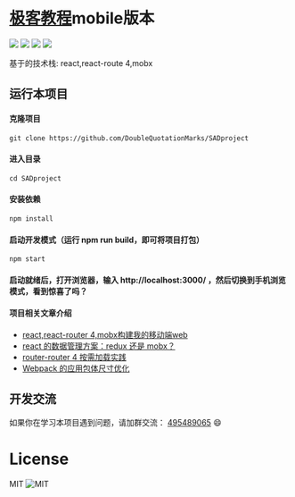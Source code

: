 # [极客教程](https://www.geekjc.com)mobile版本
[![](https://img.shields.io/github/issues/cllgeek/geekjc-antd-mobile.svg)](https://github.com/cllgeek/geekjc-antd-mobile/issues)
[![](https://img.shields.io/github/forks/cllgeek/geekjc-antd-mobile.svg)](https://github.com/cllgeek/geekjc-antd-mobile/network)
[![](https://img.shields.io/github/stars/cllgeek/geekjc-antd-mobile.svg)](https://github.com/cllgeek/geekjc-antd-mobile/stargazers)
![](https://img.shields.io/github/license/cllgeek/geekjc-antd-mobile.svg)

基于的技术栈: react,react-route 4,mobx

## 运行本项目
#### 克隆项目
    git clone https://github.com/DoubleQuotationMarks/SADproject

#### 进入目录
    cd SADproject

#### 安装依赖
    npm install

#### 启动开发模式（运行 npm run build，即可将项目打包）
    npm start

#### 启动就绪后，打开浏览器，输入 http://localhost:3000/ ，然后切换到手机浏览模式，看到惊喜了吗？

#### 项目相关文章介绍
* [react,react-router 4,mobx构建我的移动端web](https://www.geekjc.com/post/59db251559f92b5d491592d4)
* [react 的数据管理方案：redux 还是 mobx？](http://imweb.io/topic/59f4833db72024f03c7f49b4)
* [router-router 4 按需加载实践](https://www.geekjc.com/post/5a72f7585bd1340aebd9a630)
* [Webpack 的应用包体尺寸优化](https://www.geekjc.com/post/5a7401e787eae410348f8043)

## 开发交流
如果你在学习本项目遇到问题，请加群交流： [495489065](http://shang.qq.com/wpa/qunwpa?idkey=4e8ab985822977ef7e4c1a63eec78f4d17b1af27d5d71a85d8599691930b676f) :smile:

# License
MIT
![MIT](https://cllgeek.github.io/svg/license/mit.svg)
